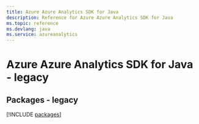 ```yaml
---
title: Azure Azure Analytics SDK for Java
description: Reference for Azure Azure Analytics SDK for Java
ms.topic: reference
ms.devlang: java
ms.service: azureanalytics
---
```

# Azure Azure Analytics SDK for Java - legacy
## Packages - legacy
[!INCLUDE [packages](azure-analytics-index.md)]

